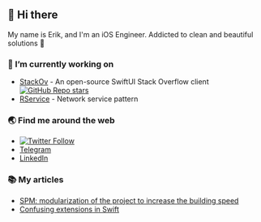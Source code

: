 ## 👋 Hi there

<!--
**Puasonych/Puasonych** is a ✨ _special_ ✨ repository because its `README.md` (this file) appears on your GitHub profile.

Here are some ideas to get you started:

- 🔭 I’m currently working on ...
- 🌱 I’m currently learning ...
- 👯 I’m looking to collaborate on ...
- 🤔 I’m looking for help with ...
- 💬 Ask me about ...
- 📫 How to reach me: ...
- 😄 Pronouns: ...
- ⚡ Fun fact: ...
-->

My name is Erik, and I'm an iOS Engineer. Addicted to clean and beautiful solutions 🚀

### 🔭 I’m currently working on

- [StackOv](https://github.com/surfstudio/StackOv) - An open-source SwiftUI Stack Overflow client [![GitHub Repo stars](https://img.shields.io/github/stars/surfstudio/StackOv)](https://github.com/surfstudio/StackOv)
- [RService](https://github.com/ephedra-software/RService) - Network service pattern

### 🌏 Find me around the web

- [![Twitter Follow](https://img.shields.io/twitter/follow/puasonych?color=blue&label=Follow&logo=Twitter&logoColor=white&style=flat-square)](https://twitter.com/puasonych)
- [Telegram](https://t.me/erik_basargin)
- [LinkedIn](https://www.linkedin.com/in/basargin-erik/)

### 📚 My articles

- [SPM: modularization of the project to increase the building speed](https://habr.com/en/company/surfstudio/blog/527460/)
- [Confusing extensions in Swift](https://puasonych.medium.com/confusing-extensions-in-swift-a71b2c93df2)
